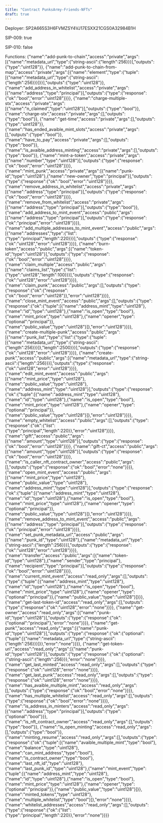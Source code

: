 ```yaml
---
title: "Contract PunksArmy-Friends-NFTs"
draft: true
---
```

Deployer: SP2A665S3H6FVMZSY4VJ17ESXX21CGS0A32984B1H

SIP-009: true

SIP-010: false

Functions:
{"name":"add-punk-to-chain","access":"private","args":[{"name":"metadata_url","type":{"string-ascii":{"length":256}}}],"outputs":{"type":"uint128"}}, {"name":"add-punk-to-chain-from-map","access":"private","args":[{"name":"element","type":{"tuple":[{"name":"metadata_url","type":{"string-ascii":{"length":256}}}]}}],"outputs":{"type":"uint128"}}, {"name":"add_address_in_whitelist","access":"private","args":[{"name":"address","type":"principal"}],"outputs":{"type":{"response":{"ok":"bool","error":"uint128"}}}}, {"name":"charge-multiple-stx","access":"private","args":[{"name":"n_claimed","type":"uint128"}],"outputs":{"type":"bool"}}, {"name":"charge-stx","access":"private","args":[],"outputs":{"type":"bool"}}, {"name":"get-time","access":"private","args":[],"outputs":{"type":"uint128"}}, {"name":"has_ended_avaible_mint_slots","access":"private","args":[],"outputs":{"type":"bool"}}, {"name":"have_to_pay","access":"private","args":[],"outputs":{"type":"bool"}}, {"name":"is_avaible_address_minting","access":"private","args":[],"outputs":{"type":"bool"}}, {"name":"mint-a-token","access":"private","args":[{"name":"number","type":"uint128"}],"outputs":{"type":{"response":{"ok":"bool","error":"uint128"}}}}, {"name":"mint_punk","access":"private","args":[{"name":"punk-id","type":"uint128"},{"name":"new-owner","type":"principal"}],"outputs":{"type":{"response":{"ok":"bool","error":"uint128"}}}}, {"name":"remove_address_in_whitelist","access":"private","args":[{"name":"address","type":"principal"}],"outputs":{"type":{"response":{"ok":"bool","error":"uint128"}}}}, {"name":"remove_from_whitelist","access":"private","args":[{"name":"address","type":"principal"}],"outputs":{"type":"bool"}}, {"name":"add_address_to_mint_event","access":"public","args":[{"name":"address","type":"principal"}],"outputs":{"type":{"response":{"ok":"principal","error":"uint128"}}}}, {"name":"add_multiple_addresses_to_mint_event","access":"public","args":[{"name":"addresses","type":{"list":{"type":"principal","length":220}}}],"outputs":{"type":{"response":{"ok":"uint128","error":"uint128"}}}}, {"name":"burn-token","access":"public","args":[{"name":"token-id","type":"uint128"}],"outputs":{"type":{"response":{"ok":"bool","error":"uint128"}}}}, {"name":"claim_multiple","access":"public","args":[{"name":"claims_list","type":{"list":{"type":"uint128","length":100}}}],"outputs":{"type":{"response":{"ok":"uint128","error":"uint128"}}}}, {"name":"claim_punk","access":"public","args":[],"outputs":{"type":{"response":{"ok":{"response":{"ok":"bool","error":"uint128"}},"error":"uint128"}}}}, {"name":"close_mint_event","access":"public","args":[],"outputs":{"type":{"response":{"ok":{"tuple":[{"name":"address_mint","type":"uint128"},{"name":"id","type":"uint128"},{"name":"is_open","type":"bool"},{"name":"mint_price","type":"uint128"},{"name":"opener","type":{"optional":"principal"}},{"name":"public_value","type":"uint128"}]},"error":"uint128"}}}}, {"name":"create-multiple-punk","access":"public","args":[{"name":"punk_list","type":{"list":{"type":{"tuple":[{"name":"metadata_url","type":{"string-ascii":{"length":256}}}]},"length":2500}}}],"outputs":{"type":{"response":{"ok":"uint128","error":"uint128"}}}}, {"name":"create-punk","access":"public","args":[{"name":"metadata_url","type":{"string-ascii":{"length":256}}}],"outputs":{"type":{"response":{"ok":"uint128","error":"uint128"}}}}, {"name":"edit_mint_event","access":"public","args":[{"name":"mint_price","type":"uint128"},{"name":"public_value","type":"uint128"},{"name":"address_mint","type":"uint128"}],"outputs":{"type":{"response":{"ok":{"tuple":[{"name":"address_mint","type":"uint128"},{"name":"id","type":"uint128"},{"name":"is_open","type":"bool"},{"name":"mint_price","type":"uint128"},{"name":"opener","type":{"optional":"principal"}},{"name":"public_value","type":"uint128"}]},"error":"uint128"}}}}, {"name":"empty_whitelist","access":"public","args":[],"outputs":{"type":{"response":{"ok":{"list":{"type":"principal","length":220}},"error":"uint128"}}}}, {"name":"gift","access":"public","args":[{"name":"amount","type":"uint128"}],"outputs":{"type":{"response":{"ok":"bool","error":"uint128"}}}}, {"name":"gift-ct","access":"public","args":[{"name":"amount","type":"uint128"}],"outputs":{"type":{"response":{"ok":"bool","error":"uint128"}}}}, {"name":"is_caller_nft_contract_owner","access":"public","args":[],"outputs":{"type":{"response":{"ok":"bool","error":"none"}}}}, {"name":"open_mint_event","access":"public","args":[{"name":"mint_price","type":"uint128"},{"name":"public_value","type":"uint128"},{"name":"address_mint","type":"uint128"}],"outputs":{"type":{"response":{"ok":{"tuple":[{"name":"address_mint","type":"uint128"},{"name":"id","type":"uint128"},{"name":"is_open","type":"bool"},{"name":"mint_price","type":"uint128"},{"name":"opener","type":{"optional":"principal"}},{"name":"public_value","type":"uint128"}]},"error":"uint128"}}}}, {"name":"remove_address_to_mint_event","access":"public","args":[{"name":"address","type":"principal"}],"outputs":{"type":{"response":{"ok":"principal","error":"uint128"}}}}, {"name":"set_punk_metadata_url","access":"public","args":[{"name":"punk_id","type":"uint128"},{"name":"metadata_url","type":{"string-ascii":{"length":256}}}],"outputs":{"type":{"response":{"ok":"uint128","error":"uint128"}}}}, {"name":"transfer","access":"public","args":[{"name":"token-id","type":"uint128"},{"name":"sender","type":"principal"},{"name":"recipient","type":"principal"}],"outputs":{"type":{"response":{"ok":"bool","error":"uint128"}}}}, {"name":"current_mint_event","access":"read_only","args":[],"outputs":{"type":{"tuple":[{"name":"address_mint","type":"uint128"},{"name":"id","type":"uint128"},{"name":"is_open","type":"bool"},{"name":"mint_price","type":"uint128"},{"name":"opener","type":{"optional":"principal"}},{"name":"public_value","type":"uint128"}]}}}, {"name":"get-last-token-id","access":"read_only","args":[],"outputs":{"type":{"response":{"ok":"uint128","error":"none"}}}}, {"name":"get-owner","access":"read_only","args":[{"name":"punk-id","type":"uint128"}],"outputs":{"type":{"response":{"ok":{"optional":"principal"},"error":"none"}}}}, {"name":"get-punk","access":"read_only","args":[{"name":"punk-id","type":"uint128"}],"outputs":{"type":{"response":{"ok":{"optional":{"tuple":[{"name":"metadata_url","type":{"string-ascii":{"length":256}}}]}},"error":"none"}}}}, {"name":"get-token-uri","access":"read_only","args":[{"name":"punk-id","type":"uint128"}],"outputs":{"type":{"response":{"ok":{"optional":{"string-ascii":{"length":256}}},"error":"none"}}}}, {"name":"get_last_minted","access":"read_only","args":[],"outputs":{"type":{"response":{"ok":"uint128","error":"none"}}}}, {"name":"get_last_punk","access":"read_only","args":[],"outputs":{"type":{"response":{"ok":"uint128","error":"none"}}}}, {"name":"has_avaible_multiple_mint","access":"read_only","args":[],"outputs":{"type":{"response":{"ok":"bool","error":"none"}}}}, {"name":"has_multiple_whitelist","access":"read_only","args":[],"outputs":{"type":{"response":{"ok":"bool","error":"none"}}}}, {"name":"is_address_in_minters","access":"read_only","args":[{"name":"address","type":"principal"}],"outputs":{"type":{"optional":"bool"}}}, {"name":"is_nft_contract_owner","access":"read_only","args":[],"outputs":{"type":"bool"}}, {"name":"is_open_minting","access":"read_only","args":[],"outputs":{"type":"bool"}}, {"name":"minting_resume","access":"read_only","args":[],"outputs":{"type":{"response":{"ok":{"tuple":[{"name":"avaible_multiple_mint","type":"bool"},{"name":"balance","type":"uint128"},{"name":"can_mint_address","type":"bool"},{"name":"is_contract_owner","type":"bool"},{"name":"last_nft_id","type":"uint128"},{"name":"last_punk_id","type":"uint128"},{"name":"mint_event","type":{"tuple":[{"name":"address_mint","type":"uint128"},{"name":"id","type":"uint128"},{"name":"is_open","type":"bool"},{"name":"mint_price","type":"uint128"},{"name":"opener","type":{"optional":"principal"}},{"name":"public_value","type":"uint128"}]}},{"name":"minted_tokens","type":"uint128"},{"name":"multiple_whitelist","type":"bool"}]},"error":"none"}}}}, {"name":"whitelist_addresses","access":"read_only","args":[],"outputs":{"type":{"response":{"ok":{"list":{"type":"principal","length":220}},"error":"none"}}}}
